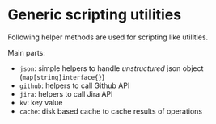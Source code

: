 # Generic scripting utilities

Following helper methods are used for scripting like utilities.

Main parts:

 * `json`: simple helpers to handle *unstructured* json object (`map[string]interface{}`)
 * `github`: helpers to call Github API
 * `jira`: helpers to call Jira API
 * `kv`: key value 
 * `cache`: disk based cache to cache results of operations